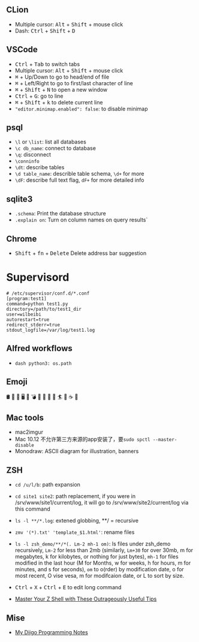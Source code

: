 ## CLion
+ Multiple cursor: <kbd>Alt</kbd> + <kbd>Shift</kbd> + mouse click
+ Dash: <kbd>Ctrl</kbd> + <kbd>Shift</kbd> + <kbd>D</kbd>

## VSCode
+ <kbd>Ctrl</kbd> + <kbd>Tab</kbd> to switch tabs
+ Multiple cursor: <kbd>Alt</kbd> + <kbd>Shift</kbd> + mouse click
+ <kbd>⌘</kbd> + Up/Down to go to head/end of file
+ <kbd>⌘</kbd> + Left/Right to go to first/last character of line
+ <kbd>⌘</kbd> + <kbd>Shift</kbd> + <kbd>N</kbd> to open a new window
+ <kbd>Ctrl</kbd> + <kbd>G</kbd>: go to line
+ <kbd>⌘</kbd> + <kbd>Shift</kbd> + <kbd>k</kbd> to delete current line
+ `"editor.minimap.enabled": false`: to disable minimap

## psql
+ `\l` or `\list`: list all databases
+ `\c db_name`: connect to database
+ `\q`: disconnect
+ `\conninfo`
+ `\dt`: describe tables
+ `\d table_name`: describle table schema, `\d+` for more
+ `\dF`: describe full text flag, `dF+` for more detailed info


## sqlite3
+ `.schema`: Print the database structure
+ `.explain on`: Turn on column names on query results`

## Chrome
+ <kbd>Shift</kbd> + <kbd>fn</kbd> + <kbd>Delete</kbd> Delete address bar suggestion

# Supervisord
```
# /etc/supervisor/conf.d/*.conf
[program:test1]
command=python test1.py
directory=/path/to/test1_dir
user=wilbeibi
autorestart=true
redirect_stderr=true
stdout_logfile=/var/log/test1.log
```

## Alfred workflows
+ `dash python3: os.path`

## Emoji
🛢️ 📰 💾 🖥️ 📱 💣 🚚 🚢 🗿 🚀 🏄 🔧 ☕️ 🦊

## Mac tools
+ mac2imgur
+ Mac 10.12 不允许第三方来源的app安装了，要`sudo spctl --master-disable`
+ Monodraw: ASCII diagram for illustration, banners

## ZSH
+ `cd /u/l/b`: path expansion
+ `cd site1 site2`: path replacement, if you were in /srv/www/site1/current/log, it will go to /srv/www/site2/current/log via this command
+ `ls -l **/*.log`: extened globbing, **/ = recursive
+ `zmv '(*).txt' 'template_$1.html'`: rename files
+ `ls -l zsh_demo/**/*(. Lm-2 mh-1 om)`: ls files under zsh_demo recursively, `Lm-2` for less than 2mb (similarly, `Lm+30` for over 30mb, m for megabytes, k for kilobytes, or nothing for just bytes), `mh-1` for files modified in the last hour (M for Months, w for weeks, h for hours, m for minutes, and s for seconds), `om` to o(rder) by modification date, o for most recent, O vise vesa, m for modifcaion date, or L to sort by size.
+ <kbd>Ctrl</kbd> + <kbd>X</kbd> + <kbd>Ctrl</kbd> + <kbd>E</kbd>  to edit long command

+ [Master Your Z Shell with These Outrageously Useful Tips](http://reasoniamhere.com/2014/01/11/outrageously-useful-tips-to-master-your-z-shell/)

## Mise
+ [My Diigo Programming Notes](https://www.diigo.com/outliner/dzi0kh/Programming?key=a7q47wq9b2)
